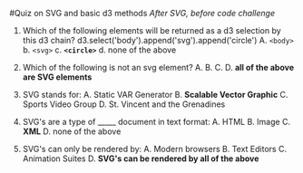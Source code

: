 #Quiz on SVG and basic d3 methods
*After SVG, before code challenge*
1. Which of the following elements will be returned as a d3 selection by this d3 chain? d3.select('body').append('svg').append('circle')
    A. `<body>`
    b. `<svg>`
    c. **`<circle>`**
    d. none of the above

2. Which of the following is not an svg element?
    A. <line>
    B. <circle>
    C. <path>
    D. **all of the above are SVG elements**

3. SVG stands for:
    A. Static VAR Generator
    B. **Scalable Vector Graphic**
    C. Sports Video Group
    D. St. Vincent and the Grenadines

4. SVG's are a type of _____ document in text format:
    A. HTML
    B. Image
    C. **XML**
    D. none of the above

5. SVG's can only be rendered by:
    A. Modern browsers
    B. Text Editors
    C. Animation Suites
    D. **SVG's can be rendered by all of the above**
